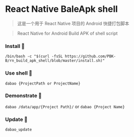 # React Native BaleApk shell
> 这是一个用于 React Native 项目的 Android 快捷打包脚本

> React Native for Android Build APK of shell script

### Install 🔨
``` /bin/bash -c "$(curl -fsSL https://github.com/PBK-B/rn_build_apk_shell/blob/master/install.sh)" ```

### Use shell 🌈
``` dabao {ProjectPath or ProjectName} ```

### Demonstrate 🍗
``` dabao /data/app/{Project Path}/ ```
or
``` dabao {Project Name} ```

### Update 🥥
``` dabao_update ```